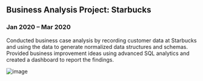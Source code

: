 ## Business Analysis Project: Starbucks
### Jan 2020 – Mar 2020
Conducted business case analysis by recording customer data at Starbucks and using the data to generate normalized data structures and schemas. 
Provided business improvement ideas using advanced SQL analytics and created a dashboard to report the findings.

![image](https://user-images.githubusercontent.com/84408214/125376555-1c787300-e340-11eb-8105-77e6f5fde64c.png)
